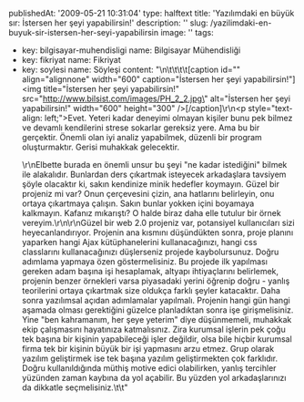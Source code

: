 publishedAt: '2009-05-21 10:31:04'
type: halftext
title: 'Yazılımdaki en büyük sır: İstersen her şeyi yapabilirsin!'
description: ''
slug: /yazilimdaki-en-buyuk-sir-istersen-her-seyi-yapabilirsin
image: ''
tags:
  - key: bilgisayar-muhendisligi
    name: Bilgisayar Mühendisliği
  - key: fikriyat
    name: Fikriyat
  - key: soylesi
    name: Söyleşi
content: "\n\t\t\t\t[caption id=\"\" align=\"alignnone\" width=\"600\" caption=\"İstersen her şeyi yapabilirsin!\"]<img title=\"İstersen her şeyi yapabilirsin!\" src=\"http://www.bilsist.com/images/PH_2_2.jpg\" alt=\"İstersen her şeyi yapabilirsin!\" width=\"600\" height=\"300\" />[/caption]\r\n<p style=\"text-align: left;\">Evet. Yeteri kadar deneyimi olmayan kişiler bunu pek bilmez ve devamlı kendilerini strese sokarlar gereksiz yere. Ama bu bir gerçektir. Önemli olan iyi analiz yapabilmek, düzenli bir program oluşturmaktır. Gerisi muhakkak gelecektir.</p>\r\nElbette burada en önemli unsur bu şeyi \"ne kadar istediğini\" bilmek ile alakalıdır. Bunlardan ders çıkartmak isteyecek arkadaşlara tavsiyem şöyle olacaktır ki, sakın kendinize minik hedefler koymayın. Güzel bir projeniz mi var? Onun çerçevesini çizin, ana hatlarını belirleyin, onu ortaya çıkartmaya çalışın. Sakın bunlar yokken içini boyamaya kalkmayın. Kafanız mıkarıştı? O halde biraz daha elle tutulur bir örnek vereyim.\r\n\r\nGüzel bir web 2.0 projeniz var, potansiyel kullanıcıları sizi heyecanlandırıyor. Projenin ana kısmını düşündükten sonra, proje planını yaparken hangi Ajax kütüphanelerini kullanacağınızı, hangi css classlarını kullanacağınızı düşlerseniz projede kaybolursunuz. Doğru adımlama yapmaya özen göstermelisiniz. Bu projede ilk yapılması gereken adam başına işi hesaplamak, altyapı ihtiyaçlarını belirlemek, projenin benzer örnekleri varsa piyasadaki yerini öğrenip doğru - yanlış teorilerini ortaya çıkartmak size oldukça farklı şeyler katacaktır. Daha sonra yazılımsal açıdan adımlamalar yapılmalı. Projenin hangi gün hangi aşamada olması gerektiğini güzelce planladıktan sonra işe girişmelisiniz. Yine \"ben kahramanım, her şeye yeterim\" diye düşünmemeli, muhakkak ekip çalışmasını hayatınıza katmalısınız. Zira kurumsal işlerin pek çoğu tek başına bir kişinin yapabileceği işler değildir, olsa bile hiçbir kurumsal firma tek bir kişinin büyük bir işi yapmasını arzu etmez. Grup olarak yazılım geliştirmek ise tek başına yazılım geliştirmekten çok farklıdır. Doğru kullanıldığında müthiş motive edici olabilirken, yanlış tercihler yüzünden zaman kaybına da yol açabilir. Bu yüzden yol arkadaşlarınızı da dikkatle seçmelisiniz.\t\t"
